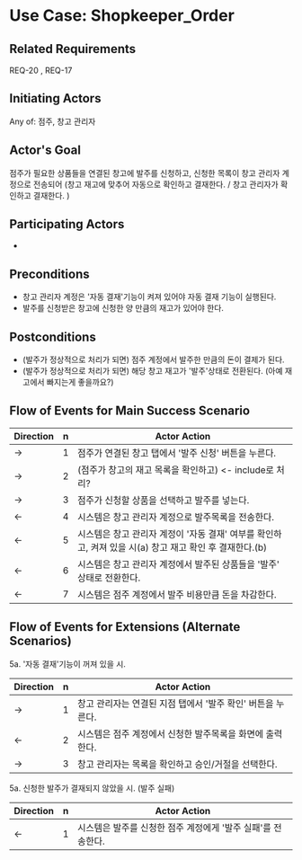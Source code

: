 # Use Case: Shopkeeper_Order

## **Related Requirements**

REQ-20 , REQ-17


## **Initiating Actors**

Any of: 점주, 창고 관리자

## **Actor's Goal**

점주가 필요한 상품들을 연결된 창고에 발주를 신청하고, 신청한 목록이 창고 관리자 계정으로 전송되어 (창고 재고에 맞추어 자동으로 확인하고 결재한다. / 창고 관리자가 확인하고 결재한다. )

## **Participating Actors**

 - 

## **Preconditions**

- 창고 관리자 계정은 '자동 결재'기능이 켜져 있어야 자동 결재 기능이 실행된다.
- 발주를 신청받은 창고에 신청한 양 만큼의 재고가 있어야 한다.


## **Postconditions**

- (발주가 정상적으로 처리가 되면) 점주 계정에서 발주한 만큼의 돈이 결제가 된다.
- (발주가 정상적으로 처리가 되면) 해당 창고 재고가 '발주'상태로 전환된다. (아예 재고에서 빠지는게 좋을까요?)

## Flow of Events for Main Success Scenario

| Direction | n    | Actor Action                                                 |
| --------- | ---- | ------------------------------------------------------------ |
| →         | 1    | 점주가 연결된 창고 탭에서 '발주 신청' 버튼을 누른다.         |
| →         | 2    | (점주가 창고의 재고 목록을 확인하고) <- include로 처리?      |
| →         | 3    | 점주가 신청할 상품을 선택하고 발주를 넣는다.                 |
| ←         | 4    | 시스템은 창고 관리자 계정으로 발주목록을 전송한다.           |
| ←         | 5    | 시스템은 창고 관리자 계정이 '자동 결재' 여부를 확인하고, 켜져 있을 시(a) 창고 재고 확인 후 결재한다.(b) |
| ←         | 6    | 시스템은 창고 관리자 계정에서 발주된 상품들을 '발주' 상태로 전환한다. |
| ←         | 7    | 시스템은 점주 계정에서 발주 비용만큼 돈을 차감한다.          |

## Flow of Events for Extensions (Alternate Scenarios)

5a. '자동 결재'기능이 꺼져 있을 시.

| Direction | n    | Actor Action                                                |
| --------- | ---- | ----------------------------------------------------------- |
| →         | 1    | 창고 관리자는 연결된 지점 탭에서 '발주 확인' 버튼을 누른다. |
| ←         | 2    | 시스템은 점주 계정에서 신청한 발주목록을 화면에 출력한다.   |
| →         | 3    | 창고 관리자는 목록을 확인하고 승인/거절을 선택한다.         |

5a. 신청한 발주가 결재되지 않았을 시. (발주 실패) 

| Direction | n    | Actor Action                                                 |
| --------- | ---- | ------------------------------------------------------------ |
| ←         | 1    | 시스템은 발주를 신청한 점주 계정에게 '발주 실패'를 전송한다. |



